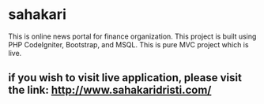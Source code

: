 # sahakari
This is online news portal for finance organization. This project is built using PHP CodeIgniter, Bootstrap, and MSQL. This is pure MVC project which is live.

## if you wish to visit live application, please visit the link: http://www.sahakaridristi.com/ 

